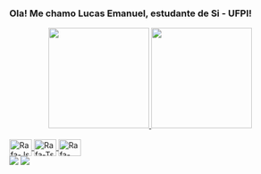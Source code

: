### Ola! Me chamo Lucas Emanuel, estudante de Si - UFPI!
<div align="center">
  <a href="https://github.com/Lucaspm5">

  <img height="180em" src="https://github-readme-stats.vercel.app/api?username=Lucaspm5&show_icons=true&theme=darkinclude_all_commits=true&count_private=true"/>

  <img height="180em" src="https://github-readme-stats.vercel.app/api/top-langs/?username=Lucaspm5&layout=compact&langs_count=7&theme=white"/>
</div>
  
  
<div style="display: inline_block"><br>
  <img align="center" alt="Rafa-Js" height="30" width="40" src="https://cdn.jsdelivr.net/gh/devicons/devicon/icons/c/c-original.svg">
  <img align="center" alt="Rafa-Ts" height="30" width="40" src="https://cdn.jsdelivr.net/gh/devicons/devicon/icons/cplusplus/cplusplus-original.svg">
  <img align="center" alt="Rafa-React" height="30" width="40" src="https://cdn.jsdelivr.net/gh/devicons/devicon/icons/vscode/vscode-original.svg">
  <div> 
  <a href="https://instagram.com/Lucashanm" target="_blank"><img src="https://img.shields.io/badge/-Instagram-%23E4405F?style=for-the-badge&logo=instagram&logoColor=white" target="_blank"></a>
  <a href = "mailto:Lucasemanuelpm5@gmail.com"><img src="https://img.shields.io/badge/-Gmail-%23333?style=for-the-badge&logo=gmail&logoColor=white" target="_blank"></a>
